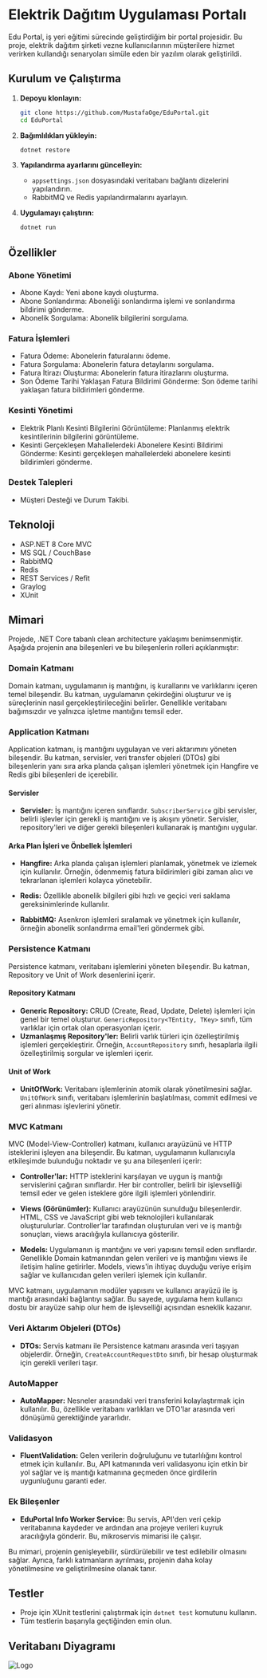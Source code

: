 
# Elektrik Dağıtım Uygulaması Portalı

Edu Portal, iş yeri eğitimi sürecinde geliştirdiğim bir portal projesidir. Bu proje, elektrik dağıtım şirketi vezne kullanıcılarının müşterilere hizmet verirken kullandığı senaryoları simüle eden bir yazılım olarak geliştirildi. 

## Kurulum ve Çalıştırma

1. **Depoyu klonlayın:**
    ```bash
    git clone https://github.com/MustafaOge/EduPortal.git
    cd EduPortal
    ```

2. **Bağımlılıkları yükleyin:**
    ```bash
    dotnet restore
    ```

3. **Yapılandırma ayarlarını güncelleyin:**
    - `appsettings.json` dosyasındaki veritabanı bağlantı dizelerini yapılandırın.
    - RabbitMQ ve Redis yapılandırmalarını ayarlayın.

4. **Uygulamayı çalıştırın:**
    ```bash
    dotnet run
    ```
## Özellikler

### Abone Yönetimi
- Abone Kaydı: Yeni abone kaydı oluşturma.
- Abone Sonlandırma: Aboneliği sonlandırma işlemi ve sonlandırma bildirimi gönderme.
- Abonelik Sorgulama: Abonelik bilgilerini sorgulama.

### Fatura İşlemleri
- Fatura Ödeme: Abonelerin faturalarını ödeme.
- Fatura Sorgulama: Abonelerin fatura detaylarını sorgulama.
- Fatura İtirazı Oluşturma: Abonelerin fatura itirazlarını oluşturma.
- Son Ödeme Tarihi Yaklaşan Fatura Bildirimi Gönderme: Son ödeme tarihi yaklaşan fatura bildirimleri gönderme.

### Kesinti Yönetimi
- Elektrik Planlı Kesinti Bilgilerini Görüntüleme: Planlanmış elektrik kesintilerinin bilgilerini görüntüleme.
- Kesinti Gerçekleşen Mahallelerdeki Abonelere Kesinti Bildirimi Gönderme: Kesinti gerçekleşen mahallelerdeki abonelere kesinti bildirimleri gönderme.

### Destek Talepleri
- Müşteri Desteği ve Durum Takibi.
## Teknoloji




- ASP.NET 8 Core MVC
- MS SQL / CouchBase
- RabbitMQ
- Redis
- REST Services / Refit
- Graylog
- XUnit

## Mimari

Projede, .NET Core tabanlı clean architecture yaklaşımı benimsenmiştir. Aşağıda projenin ana bileşenleri ve bu bileşenlerin rolleri açıklanmıştır:

### Domain Katmanı
Domain katmanı, uygulamanın iş mantığını, iş kurallarını ve varlıklarını içeren temel bileşendir. Bu katman, uygulamanın çekirdeğini oluşturur ve iş süreçlerinin nasıl gerçekleştirileceğini belirler. Genellikle veritabanı bağımsızdır ve yalnızca işletme mantığını temsil eder.


### Application Katmanı
Application katmanı, iş mantığını uygulayan ve veri aktarımını yöneten bileşendir. Bu katman, servisler, veri transfer objeleri (DTOs) gibi bileşenlerin yanı sıra arka planda çalışan işlemleri yönetmek için Hangfire ve Redis gibi bileşenleri de içerebilir.

#### Servisler
- **Servisler:** İş mantığını içeren sınıflardır. `SubscriberService` gibi servisler, belirli işlevler için gerekli iş mantığını ve iş akışını yönetir. Servisler, repository'leri ve diğer gerekli bileşenleri kullanarak iş mantığını uygular.

#### Arka Plan İşleri ve Önbellek İşlemleri
- **Hangfire:** Arka planda çalışan işlemleri planlamak, yönetmek ve izlemek için kullanılır. Örneğin, ödenmemiş fatura bildirimleri gibi zaman alıcı ve tekrarlanan işlemleri kolayca yönetebilir.

- **Redis:** Özellikle abonelik bilgileri gibi hızlı ve geçici veri saklama gereksinimlerinde kullanılır.

- **RabbitMQ:** Asenkron işlemleri sıralamak ve yönetmek için kullanılır, örneğin abonelik sonlandırma email'leri göndermek gibi.







### Persistence Katmanı
Persistence katmanı, veritabanı işlemlerini yöneten bileşendir. Bu katman, Repository ve Unit of Work desenlerini içerir.

#### Repository Katmanı
- **Generic Repository:** CRUD (Create, Read, Update, Delete) işlemleri için genel bir temel oluşturur. `GenericRepository<TEntity, TKey>` sınıfı, tüm varlıklar için ortak olan operasyonları içerir.
- **Uzmanlaşmış Repository'ler:** Belirli varlık türleri için özelleştirilmiş işlemleri gerçekleştirir. Örneğin, `AccountRepository` sınıfı, hesaplarla ilgili özelleştirilmiş sorgular ve işlemleri içerir.

#### Unit of Work
- **UnitOfWork:** Veritabanı işlemlerinin atomik olarak yönetilmesini sağlar. `UnitOfWork` sınıfı, veritabanı işlemlerinin başlatılması, commit edilmesi ve geri alınması işlevlerini yönetir.

### MVC Katmanı
MVC (Model-View-Controller) katmanı, kullanıcı arayüzünü ve HTTP isteklerini işleyen ana bileşendir. Bu katman, uygulamanın kullanıcıyla etkileşimde bulunduğu noktadır ve şu ana bileşenleri içerir:

- **Controller'lar:** HTTP isteklerini karşılayan ve uygun iş mantığı servislerini çağıran sınıflardır. Her bir controller, belirli bir işlevselliği temsil eder ve gelen isteklere göre ilgili işlemleri yönlendirir.

- **Views (Görünümler):** Kullanıcı arayüzünün sunulduğu bileşenlerdir. HTML, CSS ve JavaScript gibi web teknolojileri kullanılarak oluşturulurlar. Controller'lar tarafından oluşturulan veri ve iş mantığı sonuçları, views aracılığıyla kullanıcıya gösterilir.

- **Models:** Uygulamanın iş mantığını ve veri yapısını temsil eden sınıflardır. Genellikle Domain katmanından gelen verileri ve iş mantığını views ile iletişim haline getirirler. Models, views'in ihtiyaç duyduğu veriye erişim sağlar ve kullanıcıdan gelen verileri işlemek için kullanılır.

MVC katmanı, uygulamanın modüler yapısını ve kullanıcı arayüzü ile iş mantığı arasındaki bağlantıyı sağlar. Bu sayede, uygulama hem kullanıcı dostu bir arayüze sahip olur hem de işlevselliği açısından esneklik kazanır.


### Veri Aktarım Objeleri (DTOs)
- **DTOs:** Servis katmanı ile Persistence katmanı arasında veri taşıyan objelerdir. Örneğin, `CreateAccountRequestDto` sınıfı, bir hesap oluşturmak için gerekli verileri taşır.

### AutoMapper
- **AutoMapper:** Nesneler arasındaki veri transferini kolaylaştırmak için kullanılır. Bu, özellikle veritabanı varlıkları ve DTO'lar arasında veri dönüşümü gerektiğinde yararlıdır.

### Validasyon
- **FluentValidation:** Gelen verilerin doğruluğunu ve tutarlılığını kontrol etmek için kullanılır. Bu, API katmanında veri validasyonu için etkin bir yol sağlar ve iş mantığı katmanına geçmeden önce girdilerin uygunluğunu garanti eder.

### Ek Bileşenler
- **EduPortal Info Worker Service:** Bu servis, API'den veri çekip veritabanına kaydeder ve ardından ana projeye verileri kuyruk aracılığıyla gönderir. Bu, mikroservis mimarisi ile çalışır.

Bu mimari, projenin genişleyebilir, sürdürülebilir ve test edilebilir olmasını sağlar. Ayrıca, farklı katmanların ayrılması, projenin daha kolay yönetilmesine ve geliştirilmesine olanak tanır.

## Testler

- Proje için XUnit testlerini çalıştırmak için `dotnet test` komutunu kullanın.
- Tüm testlerin başarıyla geçtiğinden emin olun.
 

## Veritabanı Diyagramı

![Logo](https://i.hizliresim.com/emzss85.png)

